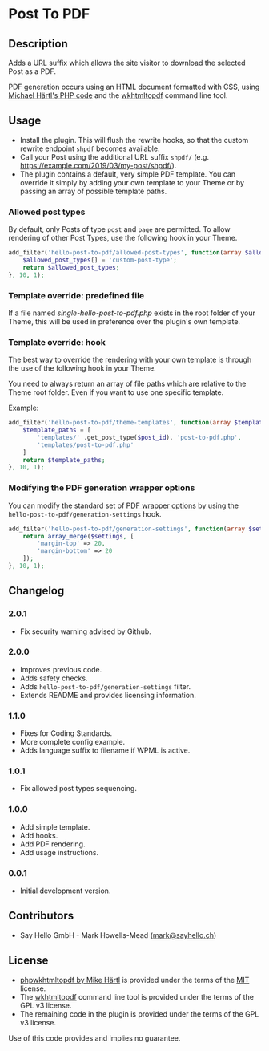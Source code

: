 # Post To PDF

## Description

Adds a URL suffix which allows the site visitor to download the selected Post as a PDF.

PDF generation occurs using an HTML document formatted with CSS, using [Michael Härtl's PHP code](https://github.com/mikehaertl/phpwkhtmltopdf) and the [wkhtmltopdf](https://wkhtmltopdf.org/) command line tool.

## Usage

* Install the plugin. This will flush the rewrite hooks, so that the custom rewrite endpoint `shpdf` becomes available.
* Call your Post using the additional URL suffix `shpdf/` (e.g. https://example.com/2019/03/my-post/shpdf/).
* The plugin contains a default, very simple PDF template. You can override it simply by adding your own template to your Theme or by passing an array of possible template paths.

### Allowed post types

By default, only Posts of type `post` and `page` are permitted. To allow rendering of other Post Types, use the following hook in your Theme.

```php
add_filter('hello-post-to-pdf/allowed-post-types', function(array $allowed_post_types){
	$allowed_post_types[] = 'custom-post-type';
	return $allowed_post_types;
}, 10, 1);
```

### Template override: predefined file

If a file named _single-hello-post-to-pdf.php_ exists in the root folder of your Theme, this will be used in preference over the plugin's own template.

### Template override: hook

The best way to override the rendering with your own template is through the use of the following hook in your Theme.

You need to always return an array of file paths which are relative to the Theme root folder. Even if you want to use one specific template.

Example:

```php
add_filter('hello-post-to-pdf/theme-templates', function(array $template_paths){
	$template_paths = [
		'templates/' .get_post_type($post_id). 'post-to-pdf.php',
		'templates/post-to-pdf.php'
	]
	return $template_paths;
}, 10, 1);
```

### Modifying the PDF generation wrapper options

You can modify the standard set of [PDF wrapper options](https://github.com/mikehaertl/phpwkhtmltopdf#wrapper-options) by using the `hello-post-to-pdf/generation-settings` hook.

```php
add_filter('hello-post-to-pdf/generation-settings', function(array $settings){
	return array_merge($settings, [
		'margin-top' => 20,
		'margin-bottom' => 20
	]);
}, 10, 1);
```

## Changelog

### 2.0.1

* Fix security warning advised by Github.

### 2.0.0

* Improves previous code.
* Adds safety checks.
* Adds `hello-post-to-pdf/generation-settings` filter.
* Extends README and provides licensing information.

### 1.1.0

* Fixes for Coding Standards.
* More complete config example.
* Adds language suffix to filename if WPML is active.

### 1.0.1

* Fix allowed post types sequencing.

### 1.0.0

* Add simple template.
* Add hooks.
* Add PDF rendering.
* Add usage instructions.

### 0.0.1

* Initial development version.

## Contributors

* Say Hello GmbH - Mark Howells-Mead (mark@sayhello.ch)

## License

* [phpwkhtmltopdf by Mike Härtl](https://github.com/mikehaertl/phpwkhtmltopdf/) is provided under the terms of the [MIT](https://github.com/mikehaertl/phpwkhtmltopdf/blob/master/LICENSE) license.
* The [wkhtmltopdf](https://github.com/wkhtmltopdf/wkhtmltopdf) command line tool is provided under the terms of the GPL v3 license.
* The remaining code in the plugin is provided under the terms of the GPL v3 license.

Use of this code provides and implies no guarantee.
